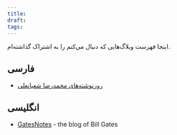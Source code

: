 ```yaml
---
title: 
draft: 
tags:
---
```

اینجا فهرست وبلاگ‌هایی که دنبال می‌کنم را به اشتراک گذاشته‌ام.
## فارسی
- [روزنوشته‌های محمدرضا شعبانعلی](https://mrshabanali.com/)
## انگلیسی
- [GatesNotes](https://www.gatesnotes.com/) - the blog of Bill Gates
